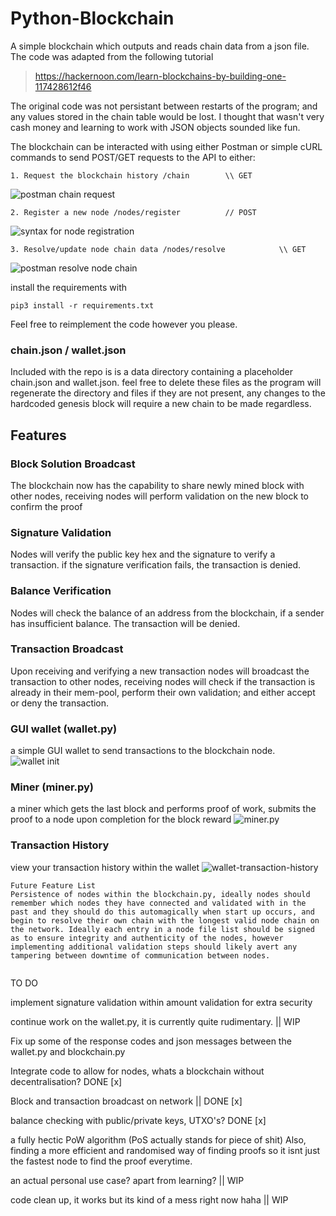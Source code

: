 # Python-Blockchain

A simple blockchain which outputs and reads chain data from a json file. The code was adapted from the following tutorial
> https://hackernoon.com/learn-blockchains-by-building-one-117428612f46

The original code was not persistant between restarts of the program; and any values stored in the chain table would be lost.
I thought that wasn't very cash money and learning to work with JSON objects sounded like fun.

The blockchain can be interacted with using either Postman or simple cURL commands to send POST/GET requests to the API to either:

````
1. Request the blockchain history /chain 		\\ GET
````
![postman chain request](pictures/postman-chain-get.png)
``````
2. Register a new node /nodes/register 			// POST
``````
![syntax for node registration](pictures/postman-node-register.png)
``````````
3. Resolve/update node chain data /nodes/resolve 			\\ GET
``````````
![postman resolve node chain](pictures/postman-resolve-node.png)




install the requirements with

````
pip3 install -r requirements.txt
````

Feel free to reimplement the code however you please.

### chain.json / wallet.json
Included with the repo is is a data directory containing a placeholder chain.json and wallet.json.
feel free to delete these files as the program will regenerate the directory and files if they are not present,
any changes to the hardcoded genesis block will require a new chain to be made regardless.
## Features
### Block Solution Broadcast
The blockchain now has the capability to share newly mined block with other nodes, receiving nodes will perform 
validation on the new block to confirm the proof
### Signature Validation
Nodes will verify the public key hex and the signature to verify a transaction. if the signature verification fails, 
the transaction is denied.
### Balance Verification
Nodes will check the balance of an address from the blockchain, if a sender has insufficient balance.
The transaction will be denied.
### Transaction Broadcast
Upon receiving and verifying a new transaction nodes will broadcast the transaction to other nodes,
receiving nodes will check if the transaction is already in their mem-pool, perform their own validation; and either accept or deny the transaction.
### GUI wallet (wallet.py)
a simple GUI wallet to send transactions to the blockchain node. 
![wallet init](pictures/wallet-init.png)
### Miner (miner.py)
a miner which gets the last block and performs proof of work, submits the proof to a node upon completion for the block reward
![miner.py](pictures/miner-and-chain.png)
### Transaction History
view your transaction history within the wallet
![wallet-transaction-history](pictures/wallet-transaction-history.png)

```
Future Feature List
Persistence of nodes within the blockchain.py, ideally nodes should remember which nodes they have connected and validated with in the past and they should do this automagically when start up occurs, and begin to resolve their own chain with the longest valid node chain on the network. Ideally each entry in a node file list should be signed as to ensure integrity and authenticity of the nodes, however implementing additional validation steps should likely avert any tampering between downtime of communication between nodes.


```
TO DO

implement signature validation within amount validation for extra security

continue work on the wallet.py, it is currently quite rudimentary. || WIP

Fix up some of the response codes and json messages between the wallet.py and blockchain.py

Integrate code to allow for nodes, whats a blockchain without decentralisation? DONE [x]

Block and transaction broadcast on network || DONE [x]

balance checking with public/private keys, UTXO's? DONE [x]

a fully hectic PoW algorithm (PoS actually stands for piece of shit)
Also, finding a more efficient and randomised way of finding proofs so it isnt just the fastest node to find the proof everytime.

an actual personal use case? apart from learning?  || WIP

code clean up, it works but its kind of a mess right now haha || WIP
```


